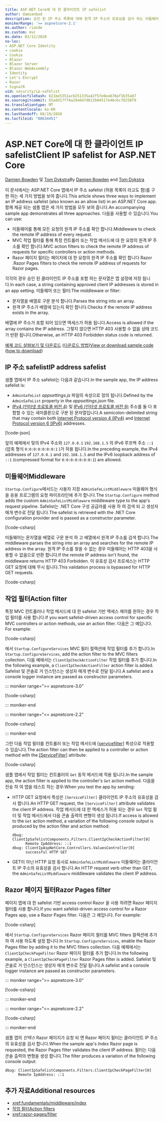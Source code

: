 ```yaml
---
title: ASP.NET Core에 대 한 클라이언트 IP safelist
author: damienbod
description: 승인 된 IP 주소 목록에 대해 원격 IP 주소의 유효성을 검사 하는 미들웨어 또는 작업 필터를 작성 하는 방법에 대해 알아봅니다.
monikerRange: '>= aspnetcore-2.1'
ms.author: riande
ms.custom: mvc
ms.date: 03/12/2020
no-loc:
- ASP.NET Core Identity
- cookie
- Cookie
- Blazor
- Blazor Server
- Blazor WebAssembly
- Identity
- Let's Encrypt
- Razor
- SignalR
uid: security/ip-safelist
ms.openlocfilehash: 621be5351acb251335a42f57e8ea670af1b35a87
ms.sourcegitcommit: 65add17f74a29a647d812b04517e46cbc78258f9
ms.translationtype: MT
ms.contentlocale: ko-KR
ms.lasthandoff: 08/19/2020
ms.locfileid: "88634451"
---
```

# <a name="client-ip-safelist-for-aspnet-core"></a><span data-ttu-id="5c4c9-103">ASP.NET Core에 대 한 클라이언트 IP safelist</span><span class="sxs-lookup"><span data-stu-id="5c4c9-103">Client IP safelist for ASP.NET Core</span></span>

<span data-ttu-id="5c4c9-104">[Damien Bowden](https://twitter.com/damien_bod) 및 [Tom Dykstra](https://github.com/tdykstra)</span><span class="sxs-lookup"><span data-stu-id="5c4c9-104">By [Damien Bowden](https://twitter.com/damien_bod) and [Tom Dykstra](https://github.com/tdykstra)</span></span>
 
<span data-ttu-id="5c4c9-105">이 문서에서는 ASP.NET Core 앱에서 IP 주소 safelist (허용 목록이 라고도 함)를 구현 하는 세 가지 방법을 보여 줍니다.</span><span class="sxs-lookup"><span data-stu-id="5c4c9-105">This article shows three ways to implement an IP address safelist (also known as an allow list) in an ASP.NET Core app.</span></span> <span data-ttu-id="5c4c9-106">함께 제공 되는 샘플 앱은 세 가지 방법을 모두 보여 줍니다.</span><span class="sxs-lookup"><span data-stu-id="5c4c9-106">An accompanying sample app demonstrates all three approaches.</span></span> <span data-ttu-id="5c4c9-107">다음을 사용할 수 있습니다.</span><span class="sxs-lookup"><span data-stu-id="5c4c9-107">You can use:</span></span>

* <span data-ttu-id="5c4c9-108">미들웨어를 통해 모든 요청의 원격 IP 주소를 확인 합니다.</span><span class="sxs-lookup"><span data-stu-id="5c4c9-108">Middleware to check the remote IP address of every request.</span></span>
* <span data-ttu-id="5c4c9-109">MVC 작업 필터를 통해 특정 컨트롤러 또는 작업 메서드에 대 한 요청의 원격 IP 주소를 확인 합니다.</span><span class="sxs-lookup"><span data-stu-id="5c4c9-109">MVC action filters to check the remote IP address of requests for specific controllers or action methods.</span></span>
* <span data-ttu-id="5c4c9-110">Razor 페이지 필터는 페이지에 대 한 요청의 원격 IP 주소를 확인 합니다 Razor .</span><span class="sxs-lookup"><span data-stu-id="5c4c9-110">Razor Pages filters to check the remote IP address of requests for Razor pages.</span></span>

<span data-ttu-id="5c4c9-111">각각의 경우 승인 된 클라이언트 IP 주소를 포함 하는 문자열은 앱 설정에 저장 됩니다.</span><span class="sxs-lookup"><span data-stu-id="5c4c9-111">In each case, a string containing approved client IP addresses is stored in an app setting.</span></span> <span data-ttu-id="5c4c9-112">미들웨어 또는 필터:</span><span class="sxs-lookup"><span data-stu-id="5c4c9-112">The middleware or filter:</span></span>

* <span data-ttu-id="5c4c9-113">문자열을 배열로 구문 분석 합니다.</span><span class="sxs-lookup"><span data-stu-id="5c4c9-113">Parses the string into an array.</span></span> 
* <span data-ttu-id="5c4c9-114">원격 IP 주소가 배열에 있는지 확인 합니다.</span><span class="sxs-lookup"><span data-stu-id="5c4c9-114">Checks if the remote IP address exists in the array.</span></span>

<span data-ttu-id="5c4c9-115">배열에 IP 주소가 포함 되어 있으면 액세스가 허용 됩니다.</span><span class="sxs-lookup"><span data-stu-id="5c4c9-115">Access is allowed if the array contains the IP address.</span></span> <span data-ttu-id="5c4c9-116">그렇지 않으면 HTTP 403 사용할 수 없음 상태 코드가 반환 됩니다.</span><span class="sxs-lookup"><span data-stu-id="5c4c9-116">Otherwise, an HTTP 403 Forbidden status code is returned.</span></span>

<span data-ttu-id="5c4c9-117">[예제 코드 살펴보기 및 다운로드](https://github.com/dotnet/AspNetCore.Docs/tree/master/aspnetcore/security/ip-safelist/samples) ([다운로드 방법](xref:index#how-to-download-a-sample))</span><span class="sxs-lookup"><span data-stu-id="5c4c9-117">[View or download sample code](https://github.com/dotnet/AspNetCore.Docs/tree/master/aspnetcore/security/ip-safelist/samples) ([how to download](xref:index#how-to-download-a-sample))</span></span>

## <a name="ip-address-safelist"></a><span data-ttu-id="5c4c9-118">IP 주소 safelist</span><span class="sxs-lookup"><span data-stu-id="5c4c9-118">IP address safelist</span></span>

<span data-ttu-id="5c4c9-119">샘플 앱에서 IP 주소 safelist는 다음과 같습니다.</span><span class="sxs-lookup"><span data-stu-id="5c4c9-119">In the sample app, the IP address safelist is:</span></span>

* <span data-ttu-id="5c4c9-120">`AdminSafeList` *appsettings.js* 파일의 속성으로 정의 됩니다.</span><span class="sxs-lookup"><span data-stu-id="5c4c9-120">Defined by the `AdminSafeList` property in the *appsettings.json* file.</span></span>
* <span data-ttu-id="5c4c9-121">[IPv4 (인터넷 프로토콜 버전 4)](https://wikipedia.org/wiki/IPv4) 및 [IPv6 (인터넷 프로토콜 버전 6)](https://wikipedia.org/wiki/IPv6) 주소를 둘 다 포함할 수 있는 세미콜론으로 구분 된 문자열입니다.</span><span class="sxs-lookup"><span data-stu-id="5c4c9-121">A semicolon-delimited string that may contain both [Internet Protocol version 4 (IPv4)](https://wikipedia.org/wiki/IPv4) and [Internet Protocol version 6 (IPv6)](https://wikipedia.org/wiki/IPv6) addresses.</span></span>

[!code-json[](ip-safelist/samples/3.x/ClientIpAspNetCore/appsettings.json?range=1-3&highlight=2)]

<span data-ttu-id="5c4c9-122">앞의 예제에서 및의 IPv4 주소와 `127.0.0.1` `192.168.1.5` 의 IPv6 루프백 주소 `::1` (압축 형식 `0:0:0:0:0:0:0:1` )가 허용 됩니다.</span><span class="sxs-lookup"><span data-stu-id="5c4c9-122">In the preceding example, the IPv4 addresses of `127.0.0.1` and `192.168.1.5` and the IPv6 loopback address of `::1` (compressed format for `0:0:0:0:0:0:0:1`) are allowed.</span></span>

## <a name="middleware"></a><span data-ttu-id="5c4c9-123">미들웨어</span><span class="sxs-lookup"><span data-stu-id="5c4c9-123">Middleware</span></span>

<span data-ttu-id="5c4c9-124">`Startup.Configure`메서드는 사용자 지정 `AdminSafeListMiddleware` 미들웨어 형식을 응용 프로그램의 요청 파이프라인에 추가 합니다.</span><span class="sxs-lookup"><span data-stu-id="5c4c9-124">The `Startup.Configure` method adds the custom `AdminSafeListMiddleware` middleware type to the app's request pipeline.</span></span> <span data-ttu-id="5c4c9-125">Safelist는 .NET Core 구성 공급자를 사용 하 여 검색 되 고 생성자 매개 변수로 전달 됩니다.</span><span class="sxs-lookup"><span data-stu-id="5c4c9-125">The safelist is retrieved with the .NET Core configuration provider and is passed as a constructor parameter.</span></span>

[!code-csharp[](ip-safelist/samples/3.x/ClientIpAspNetCore/Startup.cs?name=snippet_ConfigureAddMiddleware)]

<span data-ttu-id="5c4c9-126">미들웨어는 문자열을 배열로 구문 분석 하 고 배열에서 원격 IP 주소를 검색 합니다.</span><span class="sxs-lookup"><span data-stu-id="5c4c9-126">The middleware parses the string into an array and searches for the remote IP address in the array.</span></span> <span data-ttu-id="5c4c9-127">원격 IP 주소를 찾을 수 없는 경우 미들웨어는 HTTP 403을 사용할 수 없음으로 반환 합니다.</span><span class="sxs-lookup"><span data-stu-id="5c4c9-127">If the remote IP address isn't found, the middleware returns HTTP 403 Forbidden.</span></span> <span data-ttu-id="5c4c9-128">이 유효성 검사 프로세스는 HTTP GET 요청에 대해 무시 됩니다.</span><span class="sxs-lookup"><span data-stu-id="5c4c9-128">This validation process is bypassed for HTTP GET requests.</span></span>

[!code-csharp[](ip-safelist/samples/Shared/ClientIpSafelistComponents/Middlewares/AdminSafeListMiddleware.cs?name=snippet_ClassOnly)]

## <a name="action-filter"></a><span data-ttu-id="5c4c9-129">작업 필터</span><span class="sxs-lookup"><span data-stu-id="5c4c9-129">Action filter</span></span>

<span data-ttu-id="5c4c9-130">특정 MVC 컨트롤러나 작업 메서드에 대 한 safelist 기반 액세스 제어를 원하는 경우 작업 필터를 사용 합니다.</span><span class="sxs-lookup"><span data-stu-id="5c4c9-130">If you want safelist-driven access control for specific MVC controllers or action methods, use an action filter.</span></span> <span data-ttu-id="5c4c9-131">다음은 그 예입니다. </span><span class="sxs-lookup"><span data-stu-id="5c4c9-131">For example:</span></span>

[!code-csharp[](ip-safelist/samples/Shared/ClientIpSafelistComponents/Filters/ClientIpCheckActionFilter.cs?name=snippet_ClassOnly)]

<span data-ttu-id="5c4c9-132">에서 `Startup.ConfigureServices` MVC 필터 컬렉션에 작업 필터를 추가 합니다.</span><span class="sxs-lookup"><span data-stu-id="5c4c9-132">In `Startup.ConfigureServices`, add the action filter to the MVC filters collection.</span></span> <span data-ttu-id="5c4c9-133">다음 예에서는 `ClientIpCheckActionFilter` 작업 필터를 추가 합니다.</span><span class="sxs-lookup"><span data-stu-id="5c4c9-133">In the following example, a `ClientIpCheckActionFilter` action filter is added.</span></span> <span data-ttu-id="5c4c9-134">Safelist 및 콘솔로 거 인스턴스는 생성자 매개 변수로 전달 됩니다.</span><span class="sxs-lookup"><span data-stu-id="5c4c9-134">A safelist and a console logger instance are passed as constructor parameters.</span></span>

::: moniker range=">= aspnetcore-3.0"

[!code-csharp[](ip-safelist/samples/3.x/ClientIpAspNetCore/Startup.cs?name=snippet_ConfigureServicesActionFilter)]

::: moniker-end

::: moniker range="<= aspnetcore-2.2"

[!code-csharp[](ip-safelist/samples/2.x/ClientIpAspNetCore/Startup.cs?name=snippet_ConfigureServicesActionFilter)]

::: moniker-end

<span data-ttu-id="5c4c9-135">그런 다음 작업 필터를 컨트롤러 또는 작업 메서드에 [[servicefilter]](xref:Microsoft.AspNetCore.Mvc.ServiceFilterAttribute) 특성으로 적용할 수 있습니다.</span><span class="sxs-lookup"><span data-stu-id="5c4c9-135">The action filter can then be applied to a controller or action method with the [[ServiceFilter]](xref:Microsoft.AspNetCore.Mvc.ServiceFilterAttribute) attribute:</span></span>

[!code-csharp[](ip-safelist/samples/3.x/ClientIpAspNetCore/Controllers/ValuesController.cs?name=snippet_ActionFilter&highlight=1)]

<span data-ttu-id="5c4c9-136">샘플 앱에서 작업 필터는 컨트롤러의 `Get` 동작 메서드에 적용 됩니다.</span><span class="sxs-lookup"><span data-stu-id="5c4c9-136">In the sample app, the action filter is applied to the controller's `Get` action method.</span></span> <span data-ttu-id="5c4c9-137">다음을 전송 하 여 앱을 테스트 하는 경우:</span><span class="sxs-lookup"><span data-stu-id="5c4c9-137">When you test the app by sending:</span></span>

* <span data-ttu-id="5c4c9-138">HTTP GET 요청에서 특성은 `[ServiceFilter]` 클라이언트 IP 주소의 유효성을 검사 합니다.</span><span class="sxs-lookup"><span data-stu-id="5c4c9-138">An HTTP GET request, the `[ServiceFilter]` attribute validates the client IP address.</span></span> <span data-ttu-id="5c4c9-139">작업 메서드에 대 한 액세스가 허용 되는 경우 `Get` 작업 필터 및 작업 메서드에서 다음 콘솔 출력의 변형이 생성 됩니다.</span><span class="sxs-lookup"><span data-stu-id="5c4c9-139">If access is allowed to the `Get` action method, a variation of the following console output is produced by the action filter and action method:</span></span>

    ```
    dbug: ClientIpSafelistComponents.Filters.ClientIpCheckActionFilter[0]
          Remote IpAddress: ::1
    dbug: ClientIpAspNetCore.Controllers.ValuesController[0]
          successful HTTP GET    
    ```

* <span data-ttu-id="5c4c9-140">GET이 아닌 HTTP 요청 동사로 `AdminSafeListMiddleware` 미들웨어는 클라이언트 IP 주소의 유효성을 검사 합니다.</span><span class="sxs-lookup"><span data-stu-id="5c4c9-140">An HTTP request verb other than GET, the `AdminSafeListMiddleware` middleware validates the client IP address.</span></span>

## <a name="no-locrazor-pages-filter"></a><span data-ttu-id="5c4c9-141">Razor 페이지 필터</span><span class="sxs-lookup"><span data-stu-id="5c4c9-141">Razor Pages filter</span></span>

<span data-ttu-id="5c4c9-142">페이지 앱에 대 한 safelist 기반 access control Razor 을 사용 하려면 Razor 페이지 필터를 사용 합니다.</span><span class="sxs-lookup"><span data-stu-id="5c4c9-142">If you want safelist-driven access control for a Razor Pages app, use a Razor Pages filter.</span></span> <span data-ttu-id="5c4c9-143">다음은 그 예입니다. </span><span class="sxs-lookup"><span data-stu-id="5c4c9-143">For example:</span></span>

[!code-csharp[](ip-safelist/samples/Shared/ClientIpSafelistComponents/Filters/ClientIpCheckPageFilter.cs?name=snippet_ClassOnly)]

<span data-ttu-id="5c4c9-144">에서 `Startup.ConfigureServices` Razor 페이지 필터를 MVC filters 컬렉션에 추가 하 여 사용 하도록 설정 합니다.</span><span class="sxs-lookup"><span data-stu-id="5c4c9-144">In `Startup.ConfigureServices`, enable the Razor Pages filter by adding it to the MVC filters collection.</span></span> <span data-ttu-id="5c4c9-145">다음 예제에서는 `ClientIpCheckPageFilter` Razor 페이지 필터를 추가 합니다.</span><span class="sxs-lookup"><span data-stu-id="5c4c9-145">In the following example, a `ClientIpCheckPageFilter` Razor Pages filter is added.</span></span> <span data-ttu-id="5c4c9-146">Safelist 및 콘솔로 거 인스턴스는 생성자 매개 변수로 전달 됩니다.</span><span class="sxs-lookup"><span data-stu-id="5c4c9-146">A safelist and a console logger instance are passed as constructor parameters.</span></span>

::: moniker range=">= aspnetcore-3.0"

[!code-csharp[](ip-safelist/samples/3.x/ClientIpAspNetCore/Startup.cs?name=snippet_ConfigureServicesPageFilter)]

::: moniker-end

::: moniker range="<= aspnetcore-2.2"

[!code-csharp[](ip-safelist/samples/2.x/ClientIpAspNetCore/Startup.cs?name=snippet_ConfigureServicesPageFilter)]

::: moniker-end

<span data-ttu-id="5c4c9-147">샘플 앱의 *인덱스* Razor 페이지가 요청 되 면 Razor 페이지 필터는 클라이언트 IP 주소의 유효성을 검사 합니다.</span><span class="sxs-lookup"><span data-stu-id="5c4c9-147">When the sample app's *Index* Razor page is requested, the Razor Pages filter validates the client IP address.</span></span> <span data-ttu-id="5c4c9-148">필터는 다음 콘솔 출력의 변형을 생성 합니다.</span><span class="sxs-lookup"><span data-stu-id="5c4c9-148">The filter produces a variation of the following console output:</span></span>

```
dbug: ClientIpSafelistComponents.Filters.ClientIpCheckPageFilter[0]
      Remote IpAddress: ::1
```

## <a name="additional-resources"></a><span data-ttu-id="5c4c9-149">추가 자료</span><span class="sxs-lookup"><span data-stu-id="5c4c9-149">Additional resources</span></span>

* <xref:fundamentals/middleware/index>
* [<span data-ttu-id="5c4c9-150">작업 필터</span><span class="sxs-lookup"><span data-stu-id="5c4c9-150">Action filters</span></span>](xref:mvc/controllers/filters#action-filters)
* <xref:razor-pages/filter>
